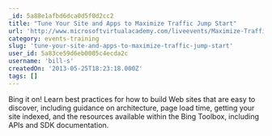 ```yaml
---
_id: 5a88e1afbd6dca0d5f0d2cc2
title: "Tune Your Site and Apps to Maximize Traffic Jump Start"
url: 'http://www.microsoftvirtualacademy.com/liveevents/Maximize-Traffic-Jump-Start?CR_CC=200226317'
category: events-training
slug: 'tune-your-site-and-apps-to-maximize-traffic-jump-start'
user_id: 5a83ce59d6eb0005c4ecda2c
username: 'bill-s'
createdOn: '2013-05-25T18:23:18.000Z'
tags: []
---
```


Bing it on! Learn best practices for how to build Web sites that are easy to discover, including guidance on architecture, page load time, getting your site indexed, and the resources available within the Bing Toolbox, including APIs and SDK documentation.
